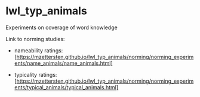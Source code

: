 # lwl_typ_animals
Experiments on coverage of word knowledge

Link to norming studies:

- nameability ratings:[https://mzettersten.github.io/lwl_typ_animals/norming/norming_experiments/name_animals/name_animals.html]

- typicality ratings: [https://mzettersten.github.io/lwl_typ_animals/norming/norming_experiments/typical_animals/typical_animals.html]
